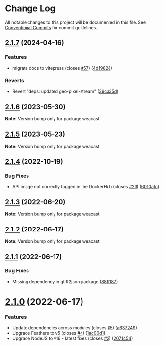 # Change Log

All notable changes to this project will be documented in this file.
See [Conventional Commits](https://conventionalcommits.org) for commit guidelines.

## [2.1.7](https://github.com/weacast/weacast/compare/v2.1.6...v2.1.7) (2024-04-16)


### Features

* migrate docs to vitepress (closes [#57](https://github.com/weacast/weacast/issues/57)) ([4d19828](https://github.com/weacast/weacast/commit/4d198283a4f19e5b9adffb362b22b50afff3b3f3))


### Reverts

* Revert "deps: updated geo-pixel-stream" ([39ca35d](https://github.com/weacast/weacast/commit/39ca35d33191c7f86a306a0abec19acf69236674))





## [2.1.6](https://github.com/weacast/weacast/compare/v2.1.5...v2.1.6) (2023-05-30)

**Note:** Version bump only for package weacast





## [2.1.5](https://github.com/weacast/weacast/compare/v2.1.4...v2.1.5) (2023-05-23)

**Note:** Version bump only for package weacast





## [2.1.4](https://github.com/weacast/weacast/compare/v2.1.3...v2.1.4) (2022-10-19)


### Bug Fixes

* API image not correctly tagged in the DockerHub (closes [#23](https://github.com/weacast/weacast/issues/23)) ([6010afc](https://github.com/weacast/weacast/commit/6010afcdf09ff3fd66a03c5ca70b6a21619047e4))





## [2.1.3](https://github.com/weacast/weacast/compare/v2.1.2...v2.1.3) (2022-06-20)

**Note:** Version bump only for package weacast





## [2.1.2](https://github.com/weacast/weacast/compare/v2.1.1...v2.1.2) (2022-06-17)

**Note:** Version bump only for package weacast





## [2.1.1](https://github.com/weacast/weacast/compare/v2.1.0...v2.1.1) (2022-06-17)

### Bug Fixes

* Missing dependency in gtiff2json package ([88ff187](https://github.com/weacast/weacast/commit/88ff1879cc0872c71d0fde6d4dd4b72504331aba))

# [2.1.0](https://github.com/weacast/weacast/compare/v2.0.3...v2.1.0) (2022-06-17)

### Features

* Update dependencies across modules (closes [#5](https://github.com/weacast/weacast/issues/5)) ([a637249](https://github.com/weacast/weacast/commit/a6372498954a246f2e1bfb2deecfcac4e3e70665))
* Upgrade Feathers to v5 (closes [#4](https://github.com/weacast/weacast/issues/4)) ([1ac00d1](https://github.com/weacast/weacast/commit/1ac00d10768f666cf86b684a32ea3bb55aec9232))
* Upgrade NodeJS to v16 - latest fixes (closes [#2](https://github.com/weacast/weacast/issues/2)) ([2071454](https://github.com/weacast/weacast/commit/2071454415249f33ad16be37f5672606633250db))
